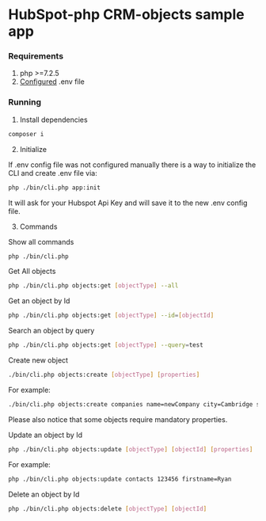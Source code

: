 # HubSpot-php CRM-objects sample app

### Requirements

1. php >=7.2.5
2. [Configured](https://github.com/HubSpot/sample-apps-manage-crm-objects/blob/main/README.md#how-to-run-locally) .env file

### Running

1. Install dependencies

```bash
composer i
```

2. Initialize

If .env config file was not configured manually there is a way to initialize the CLI and create .env file via:

```bash
php ./bin/cli.php app:init 
```

It will ask for your Hubspot Api Key and will save it to the new .env config file.

3. Commands

Show all commands

```bash
php ./bin/cli.php
```
Get All objects

```bash
php ./bin/cli.php objects:get [objectType] --all
```

Get an object by Id

```bash
php ./bin/cli.php objects:get [objectType] --id=[objectId]
```

Search an object by query

```bash
php ./bin/cli.php objects:get [objectType] --query=test
```

Create new object

```bash
./bin/cli.php objects:create [objectType] [properties]
```

For example:
```bash
./bin/cli.php objects:create companies name=newCompany city=Cambridge state=Massachusetts
```

Please also notice that some objects require mandatory properties.

Update an object by Id

```bash
php ./bin/cli.php objects:update [objectType] [objectId] [properties]
```
For example:
```bash
php ./bin/cli.php objects:update contacts 123456 firstname=Ryan
```

Delete an object by Id

```bash
php ./bin/cli.php objects:delete [objectType] [objectId]
```

